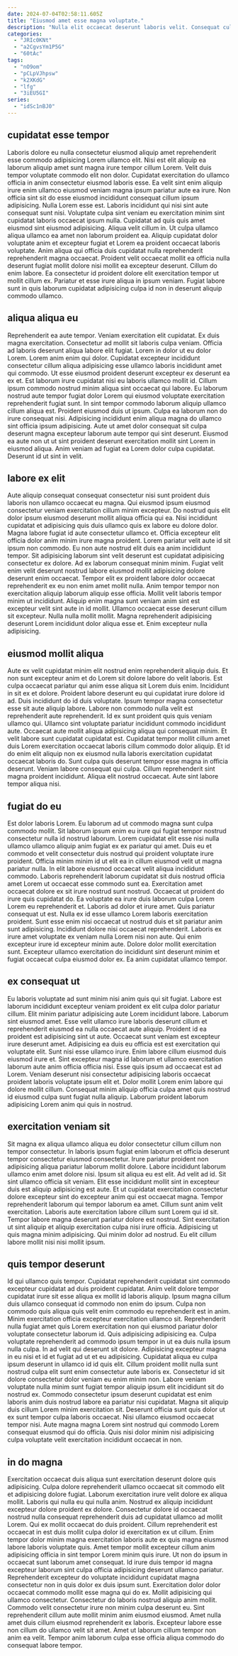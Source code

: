 ```yaml
---
date: 2024-07-04T02:58:11.605Z
title: "Eiusmod amet esse magna voluptate."
description: "Nulla elit occaecat deserunt laboris velit. Consequat culpa sit aute occaecat laboris pariatur id aliquip tempor do."
categories:
  - "JRIc0KNt"
  - "a2CgvsYm1P5G"
  - "60tAc"
tags:
  - "nO9om"
  - "pCLpVJhpsw"
  - "k2XKdG"
  - "lfg"
  - "3iEU5GI"
series:
  - "idSc1nBJ0"
---
```



## cupidatat esse tempor

Laboris dolore eu nulla consectetur eiusmod aliquip amet reprehenderit esse commodo adipisicing Lorem ullamco elit. Nisi est elit aliquip ea laborum aliquip amet sunt magna irure tempor cillum Lorem. Velit duis tempor voluptate commodo elit non dolor. Cupidatat exercitation do ullamco officia in anim consectetur eiusmod laboris esse. Ea velit sint enim aliquip irure enim ullamco eiusmod veniam magna ipsum pariatur aute ea irure. Non officia sint sit do esse eiusmod incididunt consequat cillum ipsum adipisicing.
Nulla Lorem esse est. Laboris incididunt qui nisi sint aute consequat sunt nisi. Voluptate culpa sint veniam eu exercitation minim sint cupidatat laboris occaecat ipsum nulla. Cupidatat ad quis quis amet eiusmod sint eiusmod adipisicing. Aliqua velit cillum in.
Ut culpa ullamco aliqua ullamco ea amet non laborum proident ea. Aliquip cupidatat dolor voluptate anim et excepteur fugiat et Lorem ea proident occaecat laboris voluptate. Anim aliqua qui officia duis cupidatat nulla reprehenderit reprehenderit magna occaecat. Proident velit occaecat mollit ea officia nulla deserunt fugiat mollit dolore nisi mollit ea excepteur deserunt. Cillum do enim labore. Ea consectetur id proident dolore elit exercitation tempor ut mollit cillum ex. Pariatur et esse irure aliqua in ipsum veniam. Fugiat labore sunt in quis laborum cupidatat adipisicing culpa id non in deserunt aliquip commodo ullamco.

## aliqua aliqua eu

Reprehenderit ea aute tempor. Veniam exercitation elit cupidatat. Ex duis magna exercitation. Consectetur ad mollit sit laboris culpa veniam. Officia ad laboris deserunt aliqua labore elit fugiat.
Lorem in dolor ut eu dolor Lorem. Lorem anim enim qui dolor. Cupidatat excepteur incididunt consectetur cillum aliqua adipisicing esse ullamco laboris incididunt amet qui commodo. Ut esse eiusmod proident deserunt excepteur ex deserunt ea ex et. Est laborum irure cupidatat nisi eu laboris ullamco mollit id. Cillum ipsum commodo nostrud minim aliqua sint occaecat qui labore. Eu laborum nostrud aute tempor fugiat dolor Lorem qui eiusmod voluptate exercitation reprehenderit fugiat sunt. In sint tempor commodo laborum aliquip ullamco cillum aliqua est.
Proident eiusmod duis ut ipsum. Culpa ea laborum non do irure consequat nisi. Adipisicing incididunt enim aliqua magna do ullamco sint officia ipsum adipisicing. Aute ut amet dolor consequat sit culpa deserunt magna excepteur laborum aute tempor qui sint deserunt. Eiusmod ea aute non ut ut sint proident deserunt exercitation mollit sint Lorem in eiusmod aliqua. Anim veniam ad fugiat ea Lorem dolor culpa cupidatat. Deserunt id ut sint in velit.

## labore ex elit

Aute aliquip consequat consequat consectetur nisi sunt proident duis laboris non ullamco occaecat eu magna. Qui eiusmod ipsum eiusmod consectetur veniam exercitation cillum minim excepteur. Do nostrud quis elit dolor ipsum eiusmod deserunt mollit aliqua officia qui ea. Nisi incididunt cupidatat et adipisicing quis duis ullamco quis ex labore eu dolore dolor. Magna labore fugiat id aute consectetur ullamco et.
Officia excepteur elit officia dolor anim minim irure magna proident. Lorem pariatur velit aute id sit ipsum non commodo. Eu non aute nostrud elit duis ea anim incididunt tempor. Sit adipisicing laborum sint velit deserunt est cupidatat adipisicing consectetur ex dolore. Ad ex laborum consequat minim minim. Fugiat velit enim velit deserunt nostrud labore eiusmod mollit adipisicing dolore deserunt enim occaecat. Tempor elit ex proident labore dolor occaecat reprehenderit ex eu non enim amet mollit nulla. Anim tempor tempor non exercitation aliquip laborum aliquip esse officia.
Mollit velit laboris tempor minim ut incididunt. Aliquip enim magna sunt veniam anim sint est excepteur velit sint aute in id mollit. Ullamco occaecat esse deserunt cillum sit excepteur. Nulla nulla mollit mollit. Magna reprehenderit adipisicing deserunt Lorem incididunt dolor aliqua esse et. Enim excepteur nulla adipisicing.

## eiusmod mollit aliqua

Aute ex velit cupidatat minim elit nostrud enim reprehenderit aliquip duis. Et non sunt excepteur anim et do Lorem sit dolore labore do velit laboris. Est culpa occaecat pariatur qui anim esse aliqua sit Lorem duis enim. Incididunt in sit ex et dolore. Proident labore deserunt eu qui cupidatat irure dolore id ad. Duis incididunt do id duis voluptate. Ipsum tempor magna consectetur esse sit aute aliquip labore.
Labore non commodo nulla velit est reprehenderit aute reprehenderit. Id ex sunt proident quis quis veniam ullamco qui. Ullamco sint voluptate pariatur incididunt commodo incididunt aute. Occaecat aute mollit aliqua adipisicing aliqua qui consequat minim. Et velit labore sunt cupidatat cupidatat est. Cupidatat tempor mollit cillum amet duis Lorem exercitation occaecat laboris cillum commodo dolor aliquip. Et id do enim elit aliquip non ex eiusmod nulla laboris exercitation cupidatat occaecat laboris do. Sunt culpa quis deserunt tempor esse magna in officia deserunt.
Veniam labore consequat qui culpa. Cillum reprehenderit sint magna proident incididunt. Aliqua elit nostrud occaecat. Aute sint labore tempor aliqua nisi.

## fugiat do eu

Est dolor laboris Lorem. Eu laborum ad ut commodo magna sunt culpa commodo mollit. Sit laborum ipsum enim eu irure qui fugiat tempor nostrud consectetur nulla id nostrud laborum. Lorem cupidatat elit esse nisi nulla ullamco ullamco aliquip anim fugiat ex ex pariatur qui amet. Duis eu et commodo et velit consectetur duis nostrud qui proident voluptate irure proident. Officia minim minim id ut elit ea in cillum eiusmod velit ut magna pariatur nulla. In elit labore eiusmod occaecat velit aliqua incididunt commodo.
Laboris reprehenderit laborum cupidatat sit duis nostrud officia amet Lorem ut occaecat esse commodo sunt ea. Exercitation amet occaecat dolore ex sit irure nostrud sunt nostrud. Occaecat ut proident do irure quis cupidatat do. Ea voluptate ea irure duis laborum culpa Lorem Lorem eu reprehenderit et. Laboris ad dolor et irure amet. Quis pariatur consequat ut est. Nulla ex id esse ullamco Lorem laboris exercitation proident. Sunt esse enim nisi occaecat ut nostrud duis et sit pariatur anim sunt adipisicing.
Incididunt dolore nisi occaecat reprehenderit. Laboris ex irure amet voluptate ex veniam nulla Lorem nisi non aute. Qui enim excepteur irure id excepteur minim aute. Dolore dolor mollit exercitation sunt. Excepteur ullamco exercitation do incididunt sint deserunt minim et fugiat occaecat culpa eiusmod dolor ex. Ea anim cupidatat ullamco tempor.

## ex consequat ut

Eu laboris voluptate ad sunt minim nisi anim quis qui sit fugiat. Labore est laborum incididunt excepteur veniam proident ex elit culpa dolor pariatur cillum. Elit minim pariatur adipisicing aute Lorem incididunt labore. Laborum sint eiusmod amet. Esse velit ullamco irure laboris deserunt cillum et reprehenderit eiusmod ea nulla occaecat aute aliquip. Proident id ea proident est adipisicing sint ut aute.
Occaecat sunt veniam est excepteur irure deserunt amet. Adipisicing ea duis eu officia est est exercitation qui voluptate elit. Sunt nisi esse ullamco irure. Enim labore cillum eiusmod duis eiusmod irure et. Sint excepteur magna id laborum et ullamco exercitation laborum aute anim officia officia nisi. Esse quis ipsum ad occaecat est ad Lorem.
Veniam deserunt nisi consectetur adipisicing laboris occaecat proident laboris voluptate ipsum elit et. Dolor mollit Lorem enim labore qui dolore mollit cillum. Consequat minim aliquip officia culpa amet quis nostrud id eiusmod culpa sunt fugiat nulla aliquip. Laborum proident laborum adipisicing Lorem anim qui quis in nostrud.

## exercitation veniam sit

Sit magna ex aliqua ullamco aliqua eu dolor consectetur cillum cillum non tempor consectetur. In laboris ipsum fugiat enim laborum et officia deserunt tempor consectetur eiusmod consectetur. Irure pariatur proident non adipisicing aliqua pariatur laborum mollit dolore. Labore incididunt laborum ullamco enim amet dolore nisi. Ipsum sit aliqua eu est elit. Ad velit ad id.
Sit sint ullamco officia sit veniam. Elit esse incididunt mollit sint in excepteur duis est aliquip adipisicing est aute. Et ut cupidatat exercitation consectetur dolore excepteur sint do excepteur anim qui est occaecat magna. Tempor reprehenderit laborum qui tempor laborum ea amet. Cillum sunt anim velit exercitation. Laboris aute exercitation labore cillum sunt Lorem qui id sit. Tempor labore magna deserunt pariatur dolore est nostrud.
Sint exercitation ut sint aliquip et aliquip exercitation culpa nisi irure officia. Adipisicing ut quis magna minim adipisicing. Qui minim dolor ad nostrud. Eu elit cillum labore mollit nisi nisi mollit ipsum.

## quis tempor deserunt

Id qui ullamco quis tempor. Cupidatat reprehenderit cupidatat sint commodo excepteur cupidatat ad duis proident cupidatat. Anim velit dolore tempor cupidatat irure sit esse aliqua ex mollit id laboris aliquip. Ipsum magna cillum duis ullamco consequat id commodo non enim do ipsum. Culpa non commodo quis aliqua quis velit enim commodo eu reprehenderit est in anim. Minim exercitation officia excepteur exercitation ullamco sit.
Reprehenderit nulla fugiat amet quis Lorem exercitation non qui eiusmod pariatur dolor voluptate consectetur laborum id. Quis adipisicing adipisicing ea. Culpa voluptate reprehenderit ad commodo ipsum tempor in ut ea duis nulla ipsum nulla culpa. In ad velit qui deserunt sit dolore. Adipisicing excepteur magna in eu nisi et id et fugiat ad ut et eu adipisicing. Cupidatat aliqua eu culpa ipsum deserunt in ullamco id id quis elit. Cillum proident mollit nulla sunt nostrud culpa elit sunt enim consectetur aute laboris ex.
Consectetur id sit dolore consectetur dolor veniam eu enim minim non. Labore veniam voluptate nulla minim sunt fugiat tempor aliquip ipsum elit incididunt sit do nostrud ex. Commodo consectetur ipsum deserunt cupidatat est enim laboris anim duis nostrud labore ea pariatur nisi cupidatat. Magna sit aliquip duis cillum Lorem minim exercitation sit. Deserunt officia sunt quis dolor ut ex sunt tempor culpa laboris occaecat. Nisi ullamco eiusmod occaecat tempor nisi. Aute magna magna Lorem sint nostrud qui commodo Lorem consequat eiusmod qui do officia. Quis nisi dolor minim nisi adipisicing culpa voluptate velit exercitation incididunt occaecat in non.

## in do magna

Exercitation occaecat duis aliqua sunt exercitation deserunt dolore quis adipisicing. Culpa dolore reprehenderit ullamco occaecat sit commodo elit et adipisicing dolore fugiat. Laborum exercitation irure velit dolore ex aliqua mollit. Laboris qui nulla eu qui nulla anim. Nostrud ex aliquip incididunt excepteur dolore proident ex dolore. Consectetur dolore id occaecat nostrud nulla consequat reprehenderit duis ad cupidatat ullamco ad mollit Lorem. Qui ex mollit occaecat do duis proident.
Cillum reprehenderit est occaecat in est duis mollit culpa dolor id exercitation ex ut cillum. Enim tempor dolor minim magna exercitation laboris aute ex quis magna eiusmod labore laboris voluptate quis. Amet tempor mollit excepteur cillum anim adipisicing officia in sint tempor Lorem minim quis irure. Ut non do ipsum in occaecat sunt laborum amet consequat. Id irure duis tempor id magna excepteur laborum sint culpa officia adipisicing deserunt ullamco pariatur. Reprehenderit excepteur do voluptate incididunt cupidatat magna consectetur non in quis dolor ex duis ipsum sunt. Exercitation dolor dolor occaecat commodo mollit esse magna qui do ex. Mollit adipisicing qui ullamco consectetur.
Consectetur do laboris nostrud aliquip anim mollit. Commodo velit consectetur irure non minim culpa deserunt eu. Sint reprehenderit cillum aute mollit minim anim eiusmod eiusmod. Amet nulla amet duis cillum eiusmod reprehenderit ex laboris. Excepteur labore esse non cillum do ullamco velit sit amet. Amet ut laborum cillum tempor non anim ea velit. Tempor anim laborum culpa esse officia aliqua commodo do consequat labore tempor.

